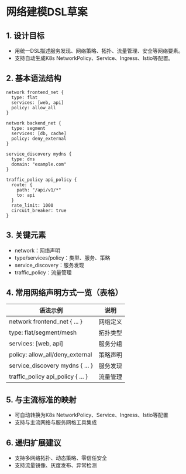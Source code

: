 # 网络建模DSL草案

## 1. 设计目标

- 用统一DSL描述服务发现、网络策略、拓扑、流量管理、安全等网络要素。
- 支持自动生成K8s NetworkPolicy、Service、Ingress、Istio等配置。

## 2. 基本语法结构

```dsl
network frontend_net {
  type: flat
  services: [web, api]
  policy: allow_all
}

network backend_net {
  type: segment
  services: [db, cache]
  policy: deny_external
}

service_discovery mydns {
  type: dns
  domain: "example.com"
}

traffic_policy api_policy {
  route: {
    path: "/api/v1/*"
    to: api
  }
  rate_limit: 1000
  circuit_breaker: true
}
```

## 3. 关键元素

- network：网络声明
- type/services/policy：类型、服务、策略
- service_discovery：服务发现
- traffic_policy：流量管理

## 4. 常用网络声明方式一览（表格）

| 语法示例                                      | 说明           |
|-----------------------------------------------|----------------|
| network frontend_net { ... }                  | 网络定义       |
| type: flat/segment/mesh                       | 拓扑类型       |
| services: [web, api]                          | 服务分组       |
| policy: allow_all/deny_external               | 策略声明       |
| service_discovery mydns { ... }               | 服务发现       |
| traffic_policy api_policy { ... }             | 流量管理       |

## 5. 与主流标准的映射

- 可自动转换为K8s NetworkPolicy、Service、Ingress、Istio等配置
- 支持与主流网络与服务网格工具集成

## 6. 递归扩展建议

- 支持多网络拓扑、动态策略、零信任安全
- 支持流量镜像、灰度发布、异常检测

